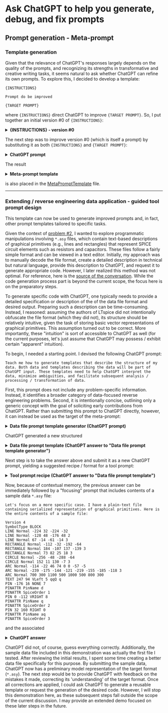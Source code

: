 # Ask ChatGPT to help you generate, debug, and fix prompts

## Prompt generation - Meta-prompt

### Template generation

Given that the relevance of ChatGPT's responses largely depends on the quality of the prompts, and recognizing its strengths in transformative and creative writing tasks, it seems natural to ask whether ChatGPT can refine its own prompts. To explore this, I decided to develop a template:

```
{INSTRUCTIONS}

Prompt do be improved

{TARGET PROMPT}
```

where `{INSTRUCTIONS}` direct ChatGPT to improve `{TARGET PROMPT}`. So, I put together an initial version #0 of `{INSTRUCTIONS}`:

<details>
<summary><b>{INSTRUCTIONS} - version #0</b></summary>  

```
Help me improve the following ChatGPT prompt. I want to make sure that I
- communicate my task / question / request to ChatGPT as clear as possible;
- resolve any ambiguities;
- provide sufficient details to generate a relevant answer;
- encourage ChatGPT to ask clarifying questions to further improve results;
- instruct ChatGPT to re-read the prompt and reflect on it before producing the answer to see if the question may include issues that make the question unanswerable directly, such as:
    - false premises / factual errors (misleading or loaded questions),
      Example: "Why are all cats black?"
      Example:  "Who was the first person to land on Mars?"
    - logical fallacies / contradictions,
      Example: "What kind of triangle has two right angles?"
    - insufficient information / lack of details or scope,
      Example: "Explain everything about physics."
    - vague or ambiguous information
      Example: "What is the best?"
    - nonsensical constructs
      Example: "What is the square root of happiness?"
- instruct ChatGPT to provide feedback / reflection on the problematic question instead of trying to generate a direct answer.
```  
</details>

The next step was to improve version #0 (which is itself a prompt) by substituting it as both `{INSTRUCTIONS}` and `{TARGET PROMPT}`:

<details>
<summary><b>ChatGPT prompt</b></summary>  
Help me improve the following ChatGPT prompt. I want to make sure that I
- communicate my task / question / request to ChatGPT as clear as possible;
- resolve any ambiguities;
- provide sufficient details to generate a relevant answer;
- encourage ChatGPT to ask clarifying questions to further improve results;
- instruct ChatGPT to re-read the prompt and reflect on it before producing the answer to see if the question may include issues that make the question unanswerable directly, such as:
    - false premises / factual errors (misleading or loaded questions),
      Example: "Why are all cats black?"
      Example:  "Who was the first person to land on Mars?"
    - logical fallacies / contradictions,
      Example: "What kind of triangle has two right angles?"
    - insufficient information / lack of details or scope,
      Example: "Explain everything about physics."
    - vague or ambiguous information
      Example: "What is the best?"
    - nonsensical constructs
      Example: "What is the square root of happiness?"
- instruct ChatGPT to provide feedback / reflection on the problematic question instead of trying to generate a direct answer.

#### Prompt to be improved

Help me improve the following ChatGPT prompt. I want to make sure that I
- communicate my task / question / request to ChatGPT as clear as possible;
- resolve any ambiguities;
- provide sufficient details to generate a relevant answer;
- encourage ChatGPT to ask clarifying questions to further improve results;
- instruct ChatGPT to re-read the prompt and reflect on it before producing the answer to see if the question may include issues that make the question unanswerable directly, such as:
    - false premises / factual errors (misleading or loaded questions),
      Example: "Why are all cats black?"
      Example:  "Who was the first person to land on Mars?"
    - logical fallacies / contradictions,
      Example: "What kind of triangle has two right angles?"
    - insufficient information / lack of details or scope,
      Example: "Explain everything about physics."
    - vague or ambiguous information
      Example: "What is the best?"
    - nonsensical constructs
      Example: "What is the square root of happiness?"
- instruct ChatGPT to provide feedback / reflection on the problematic question instead of trying to generate a direct answer.
</details>

The result

<details>
<summary><b>Meta-prompt template</b></summary>  

Help me improve this ChatGPT prompt ("Prompt to be improved" below) to ensure it achieves the following objectives:

1. **Clarity of Task or Request:**   
    - Clearly communicate the intended task, question, or request to ChatGPT in a precise and unambiguous manner.
2. **Resolution of Ambiguities:**
    - Eliminate potential misunderstandings by providing all necessary context, details, and scope to support a relevant and specific response.
3. **Detailed Input:**
    - Include sufficient information to guide ChatGPT’s response effectively, minimizing the need for assumptions or misinterpretation.
4. **Encouragement for Clarification:**
    - Prompt ChatGPT to ask clarifying questions if the input is incomplete, unclear, or likely to lead to suboptimal results.
5. **Re-Reading and Reflection:**
    - Instruct ChatGPT to carefully re-read the prompt before answering, ensuring it identifies and reflects on issues that could impede a direct or meaningful response. These issues may include:
        - **False Premises or Factual Errors:**  
            Examples:
            - "Why are all cats black?" (Incorrect assumption)
            - "Who was the first person to land on Mars?" (Factually incorrect event)
        - **Logical Fallacies or Contradictions:**  
            Example: "What kind of triangle has two right angles?" (Geometric impossibility)
        - **Insufficient Details or Scope:**  
            Example: "Explain everything about physics." (Overly broad)
        - **Vague or Ambiguous Information:**  
            Example: "What is the best?" (Unclear criteria)
        - **Nonsensical Constructs:**  
            Example: "What is the square root of happiness?" (Conceptual inconsistency)
6. **Feedback on Problematic Questions:**
    - Instruct ChatGPT to provide constructive feedback or reflection on problematic aspects of the prompt instead of attempting to generate a direct answer when such issues are detected.

**Final Request:** Please ensure the improved version of this prompt is optimized to encourage thoughtful, structured, and actionable responses from ChatGPT. Provide feedback on whether this revised version meets the stated objectives or suggest further refinements to improve it.

#### Prompt to be improved

`{TARGET PROMPT}`
</details>

 is also placed in the [MetaPromptTemplate] file.

---

### Extending / reverse engineering data application - guided tool prompt design

This template can now be used to generate improved prompts and, in fact, other prompt templates tailored to specific tasks.

Given the context of [problem #2][], I wanted to explore programmatic manipulations involving `*.asy` files, which contain text-based descriptions of graphical primitives (e.g., lines and rectangles) that represent SPICE circuit elements such as resistors and capacitors. These files follow a fairly simple format and can be viewed in a text editor. Initially, my approach was to manually decode the file format, create a detailed description in technical but natural language, provide this description to ChatGPT, and request it to generate appropriate code. However, I later realized this method was not optimal. For reference, here is the [source of the conversation][Graphical Primitives Design]. While the code generation process part is beyond the current scope, the focus here is on the preparatory steps.

To generate specific code with ChatGPT, one typically needs to provide a detailed specification or description of the of the data file format and desired output. Preparing such a description can be time-consuming. Instead, I reasoned: assuming the authors of LTspice did not intentionally obfuscate the file format (which they did not), its structure should be relatively intuitive, given the task of storing basic vector representations of graphical primitives. This assumption turned out to be correct. More importantly, these "intuition" is sort of accessible to ChatGPT as well (for the current purposes, let's just assume that ChatGPT may possess / exhibit certain "apparent" intuition).

To begin, I needed a starting point. I devised the following ChatGPT prompt:

```
Teach me how to generate templates that describe the structure of my data. Both data and templates describing the data will be part of ChatGPT input. These templates need to help ChatGPT interpret the data, minimize ambiguities, and facilitate subsequent analysis / processing / transformation of data.
```

First, this prompt does not include any problem-specific information. Instead, it identifies a broader category of data-focused reverse engineering problems. Second, it is intentionally concise, outlining only a generic concept with the goal of soliciting early contributions from ChatGPT. Rather than submitting this prompt to ChatGPT directly, however, it can instead be used as the target of the meta-prompt:

<details>
<summary><b>Data file prompt template generator (ChatGPT prompt)</b></summary>  

Help me improve this ChatGPT prompt ("Prompt to be improved" below) to ensure it achieves the following objectives:

1. **Clarity of Task or Request:**   
    - Clearly communicate the intended task, question, or request to ChatGPT in a precise and unambiguous manner.
2. **Resolution of Ambiguities:**
    - Eliminate potential misunderstandings by providing all necessary context, details, and scope to support a relevant and specific response.
3. **Detailed Input:**
    - Include sufficient information to guide ChatGPT’s response effectively, minimizing the need for assumptions or misinterpretation.
4. **Encouragement for Clarification:**
    - Prompt ChatGPT to ask clarifying questions if the input is incomplete, unclear, or likely to lead to suboptimal results.
5. **Re-Reading and Reflection:**
    - Instruct ChatGPT to carefully re-read the prompt before answering, ensuring it identifies and reflects on issues that could impede a direct or meaningful response. These issues may include:
        - **False Premises or Factual Errors:**  
            Examples:
            - "Why are all cats black?" (Incorrect assumption)
            - "Who was the first person to land on Mars?" (Factually incorrect event)
        - **Logical Fallacies or Contradictions:**  
            Example: "What kind of triangle has two right angles?" (Geometric impossibility)
        - **Insufficient Details or Scope:**  
            Example: "Explain everything about physics." (Overly broad)
        - **Vague or Ambiguous Information:**  
            Example: "What is the best?" (Unclear criteria)
        - **Nonsensical Constructs:**  
            Example: "What is the square root of happiness?" (Conceptual inconsistency)
6. **Feedback on Problematic Questions:**
    - Instruct ChatGPT to provide constructive feedback or reflection on problematic aspects of the prompt instead of attempting to generate a direct answer when such issues are detected.

**Final Request:** Please ensure the improved version of this prompt is optimized to encourage thoughtful, structured, and actionable responses from ChatGPT. Provide feedback on whether this revised version meets the stated objectives or suggest further refinements to improve it.

#### Prompt to be improved

Teach me how to generate templates that describe the structure of my data. Both data and templates describing the data will be part of ChatGPT input. These templates need to help ChatGPT interpret the data, minimize ambiguities, and facilitate subsequent analysis / processing / transformation of data.

</details>

ChatGPT generated a new structured 

<details>
<summary><b>Data file prompt template (ChatGPT answer to "Data file prompt template generator")</b></summary>  

Teach me how to create templates that effectively describe the structure of my data for use in ChatGPT inputs. These templates should achieve the following:

1. **Clarity and Precision:**
   - Clearly define the structure, format, and content of the data, ensuring that ChatGPT can interpret it without ambiguity.
   - Include examples of both the data and corresponding templates to illustrate the intended structure and purpose.

2. **Minimization of Ambiguities:**
   - Anticipate potential misunderstandings and provide specific guidance on how to format data fields, relationships, and categories.
   - Clarify any terms, abbreviations, or domain-specific concepts used in the data or template.

3. **Optimization for Processing and Analysis:**
   - Design templates to facilitate subsequent data analysis, transformation, and processing tasks.  
   - Ensure that the templates are adaptable to various scenarios and maintain consistency across different data inputs.

4. **Encouragement for ChatGPT Clarification:**
   - Prompt ChatGPT to ask clarifying questions if the provided data or templates are incomplete, unclear, or likely to lead to errors in interpretation or processing.

5. **Critical Review and Reflection:**
   - Request ChatGPT to carefully review the templates and data structure, ensuring they meet the stated objectives and identifying any potential issues. Such issues may include:
       - Ambiguities or insufficient details in the data description.
       - Logical inconsistencies or conflicting instructions.
       - Overly broad or vague template fields.
       - Examples or use cases that do not align with the intended structure.

6. **Feedback and Suggestions for Improvement:**
   - Instruct ChatGPT to provide constructive feedback on the templates and suggest ways to improve clarity, functionality, or adaptability for various use cases.

**Additional Context:** 
Provide guidance on how to:
   - Define hierarchical relationships in the data.
   - Specify optional and required fields.
   - Address data types (e.g., text, numbers, dates).
   - Include metadata or annotations to enhance interpretability.

**Final Request:** Please ensure the resulting instructions and templates are actionable, clear, and suitable for use in different contexts. Reflect on whether the guidance provided meets these criteria and suggest refinements where necessary.

---

</details>

Next step is to take the answer above and submit it as a new ChatGPT prompt, yielding a suggested recipe / format for a tool prompt:

<details>
<summary><b>Tool prompt recipe (ChatGPT answer to "Data file prompt template")</b></summary>  

To create templates that effectively describe the structure of your data for use in ChatGPT inputs, follow these comprehensive steps. Each step ensures clarity, minimizes ambiguities, optimizes processing, and encourages critical reflection and improvement.

---
#### **Step 1: Define a General Template Framework**
A general template structure should include the following:
1. **Title/Name:** A brief, descriptive name for the template.
2. **Purpose:** A short explanation of the template's intended use.
3. **Field Definitions:** Clearly define each field, including:
   - **Name**
   - **Description**
   - **Data Type** (e.g., text, number, date)
   - **Format** (if applicable, e.g., `YYYY-MM-DD` for dates)
   - **Required/Optional** Status
4. **Relationships and Hierarchies:** Indicate any relationships between fields.
5. **Examples:** Provide well-structured examples to clarify how data should look.
6. **Clarifications and Notes:** Address potential ambiguities or edge cases.
7. **Feedback Prompts:** Include explicit instructions for ChatGPT to identify potential issues or suggest improvements.

---
#### **Step 2: Template Example**
##### Template Name: **Customer Profile Data**
**Purpose:** This template defines the structure for storing customer information to enable personalized recommendations.

---
##### **Field Definitions:**

| **Field**         | **Description**                        | **Data Type** | **Format**         | **Required** |
| ----------------- | -------------------------------------- | ------------- | ------------------ | ------------ |
| `CustomerID`      | A unique identifier for the customer   | Integer       | N/A                | Yes          |
| `FirstName`       | Customer's first name                  | Text          | N/A                | Yes          |
| `LastName`        | Customer's last name                   | Text          | N/A                | Yes          |
| `Email`           | Customer's email address               | Text          | Valid email format | Yes          |
| `DateOfBirth`     | Customer's date of birth               | Date          | `YYYY-MM-DD`       | Optional     |
| `PurchaseHistory` | List of past purchases by the customer | Array         | See nested format  | Optional     |
| `VIPStatus`       | Whether the customer is a VIP          | Boolean       | `true` or `false`  | Optional     |

---
##### **Relationships and Hierarchies:**
- The `PurchaseHistory` field contains a nested structure:
    - Each entry includes:
      - `PurchaseID` (Integer): Unique ID for the purchase.
      - `Date` (Date): Date of purchase in `YYYY-MM-DD` format.
      - `Amount` (Float): Total amount spent.

---
##### **Examples:**

**Input Example 1 (Complete Data):**
```json
{
  "CustomerID": 12345,
  "FirstName": "John",
  "LastName": "Doe",
  "Email": "john.doe@example.com",
  "DateOfBirth": "1985-06-15",
  "PurchaseHistory": [
    {
      "PurchaseID": 9876,
      "Date": "2023-07-12",
      "Amount": 129.99
    },
    {
      "PurchaseID": 9877,
      "Date": "2023-08-02",
      "Amount": 79.50
    }
  ],
  "VIPStatus": true
}
```

**Input Example 2 (Minimal Data):**
```json
{
  "CustomerID": 67890,
  "FirstName": "Jane",
  "LastName": "Smith",
  "Email": "jane.smith@example.com"
}
```

---
##### **Clarifications and Notes:**
- `CustomerID` must always be unique.
- Ensure emails are validated before input.
- If `DateOfBirth` is omitted, age-related recommendations will not be possible.
- For `PurchaseHistory`, omit the field entirely if there are no purchases.

---
##### **Feedback Prompts for ChatGPT:**
1. Are there any ambiguous fields in this template?
2. Is the nested structure for `PurchaseHistory` clear and practical for analysis?
3. Do the examples align with the field definitions and purpose of the template?
4. Are there potential improvements for adaptability across different domains?

---
#### **Step 3: Anticipate Potential Ambiguities**
To minimize confusion:
- Clearly specify optional vs. required fields.
- Define data types and formats explicitly.
- Explain hierarchical relationships in detail.
- Provide notes on domain-specific terms or abbreviations (e.g., VIP, Array).

---
#### **Step 4: Optimize for Processing and Analysis**
- Ensure fields are standardized for easy parsing (e.g., use ISO formats for dates).
- Use consistent naming conventions.
- Include metadata if necessary (e.g., `CreatedBy`, `LastUpdated`).

---
#### **Step 5: Critical Review**
**Checklist for Review:**
- Are all fields clearly defined?
- Do examples match the intended format?
- Are edge cases accounted for (e.g., missing data)?
- Is the structure optimized for the intended purpose?

---
#### **Step 6: Request Feedback from ChatGPT**
Use prompts to get ChatGPT’s insights:
- "Does this template sufficiently clarify the data structure?"
- "What improvements can you suggest for these examples?"
- "Are there any logical inconsistencies in the template?"

---
#### **Step 7: Iterative Refinement**
Refine the template based on feedback and ensure it’s adaptable for new scenarios or datasets.

</details>

Now, because of contextual memory, the previous answer can be immediately followed by a "focusing" prompt that includes contents of a sample data `*.asy` file:

```
Let's focus on a more specific case. I have a plain-text file containing serialized representation of graphical primitives. Here is the entire contents of a sample file:

Version 4
SymbolType BLOCK
LINE Normal -224 32 -224 -32
LINE Normal -128 48 -176 48 2
LINE Normal 67 -14 -61 -14 3
RECTANGLE Normal -112 -32 -192 -64
RECTANGLE Normal 184 -107 137 -139 3
RECTANGLE Normal 73 82 25 18 3
CIRCLE Normal -256 -48 -288 -64
CIRCLE Normal 152 11 130 -7 3
ARC Normal -114 -22 46 74 0 0 -57 -5
ARC Normal -239 -175 -144 -121 -219 -155 -185 -118 3
ARC Normal 700 300 1100 500 1000 500 800 300
TEXT 247 94 VLeft 5 qqQ q
PIN -176 16 NONE 7
PINATTR PinName d
PINATTR SpiceOrder 1
PIN 0 -112 VRIGHT 8
PINATTR PinName q
PINATTR SpiceOrder 2
PIN 32 160 RIGHT 0
PINATTR PinName aq
PINATTR SpiceOrder 3
```

and the associated 

<details>
<summary><b>ChatGPT answer</b></summary>

To effectively parse and work with the serialized graphical primitives from your plain-text file, we can design a template that meets your needs for clarity, precision, and adaptability. Here’s how you can structure your data template:

---
#### **Template Name:** Serialized Graphical Primitives

**Purpose:** This template describes the structure of a plain-text file representing graphical primitives. It ensures accurate parsing and facilitates analysis, transformation, or rendering of the primitives.

---
#### **Field Definitions:**

| **Field**    | **Description**                                                                    | **Data Type**      | **Format**                                                 | **Required** |
| ------------ | ---------------------------------------------------------------------------------- | ------------------ | ---------------------------------------------------------- | ------------ |
| `Version`    | The version of the serialized file format                                          | Integer            | A single integer (e.g., `Version 4`)                       | Yes          |
| `SymbolType` | Specifies the type of symbol                                                       | Text               | A single keyword following `SymbolType` (e.g., `BLOCK`)    | Yes          |
| `Primitive`  | The graphical primitive (e.g., `LINE`, `RECTANGLE`, `CIRCLE`, etc.)                | Text               | A line starting with the primitive type                    | Yes          |
| `Attributes` | Specific attributes of each primitive, defined in a space-separated format         | Mixed              | Attributes vary based on primitive type                    | Yes          |
| `TEXT`       | Text-based primitive with position, alignment, and content                         | Text + Coordinates | Format: `TEXT <x> <y> <Alignment> <Size> <Content>`        | Optional     |
| `PIN`        | Describes connection points, with position, orientation, and additional attributes | Text + Coordinates | Format: `PIN <x> <y> <Orientation> <ElectricalAttributes>` | Optional     |
| `PINATTR`    | Attributes for the previous PIN                                                    | Key-Value Pair     | Format: `PINATTR <AttributeName> <Value>`                  | Optional     |

---

#### **Details for Key Primitives:**

##### 1. **LINE**
   - **Format:** `LINE <Style> <x1> <y1> <x2> <y2> [<Width>]`
   - **Fields:**
     - `Style`: Line style, e.g., `Normal`
     - `x1, y1, x2, y2`: Start and end coordinates (integer)
     - `Width`: Optional width of the line
##### 2. **RECTANGLE**
   - **Format:** `RECTANGLE <Style> <x1> <y1> <x2> <y2> [<LineWidth>]`
   - **Fields:**
     - `Style`: Rectangle style, e.g., `Normal`
     - `x1, y1, x2, y2`: Two opposite corners (integer)
     - `LineWidth`: Optional line thickness
##### 3. **CIRCLE**
   - **Format:** `CIRCLE <Style> <x1> <y1> <x2> <y2> [<LineWidth>]`
   - **Fields:**
     - `Style`: Circle style, e.g., `Normal`
     - `x1, y1`: Center coordinates
     - `x2, y2`: A point on the circumference
     - `LineWidth`: Optional line thickness
##### 4. **ARC**
   - **Format:** `ARC <Style> <x1> <y1> <x2> <y2> <cx1> <cy1> <cx2> <cy2> [<LineWidth>]`
   - **Fields:**
     - `Style`: Arc style, e.g., `Normal`
     - `x1, y1`: Start point
     - `x2, y2`: End point
     - `cx1, cy1, cx2, cy2`: Control points for the curve
     - `LineWidth`: Optional line thickness
##### 5. **TEXT**
   - **Format:** `TEXT <x> <y> <Alignment> <FontSize> <Content>`
   - **Fields:**
     - `x, y`: Coordinates of the text position
     - `Alignment`: Alignment of the text, e.g., `VLeft`, `VRight`
     - `FontSize`: Size of the text
     - `Content`: The actual text string
##### 6. **PIN**
   - **Format:** `PIN <x> <y> <Orientation> <ElectricalAttributes>`
   - **Fields:**
     - `x, y`: Coordinates of the pin
     - `Orientation`: Direction of the pin, e.g., `RIGHT`, `VRIGHT`
     - `ElectricalAttributes`: Electrical properties, such as `NONE`
##### 7. **PINATTR**
   - **Format:** `PINATTR <AttributeName> <Value>`
   - **Fields:**
     - `AttributeName`: Name of the attribute, e.g., `PinName`
     - `Value`: Value assigned to the attribute

---
#### **Examples:**

##### Complete File Example:
```plaintext
Version 4
SymbolType BLOCK
LINE Normal -224 32 -224 -32
LINE Normal -128 48 -176 48 2
RECTANGLE Normal -112 -32 -192 -64
CIRCLE Normal -256 -48 -288 -64
ARC Normal -114 -22 46 74 0 0 -57 -5
TEXT 247 94 VLeft 5 qqQ q
PIN -176 16 NONE 7
PINATTR PinName d
PINATTR SpiceOrder 1
```
##### Explanation of Example:
- **Header Fields:** `Version 4`, `SymbolType BLOCK` define the format version and symbol type.
- **LINE Primitive:** A normal line from (-224, 32) to (-224, -32).
- **RECTANGLE Primitive:** A rectangle spanning two opposite corners (-112, -32) and (-192, -64).
- **TEXT Primitive:** Text at (247, 94) aligned vertically left, font size 5, with content `qqQ q`.
- **PIN and PINATTR:** A pin at (-176, 16) with no electrical attributes, followed by attributes `PinName d` and `SpiceOrder 1`.

---
#### **Feedback Prompts for ChatGPT:**
1. Are all the fields and formats clear for parsing and processing?
2. Do the examples align with the defined formats for the primitives?
3. Are there ambiguities in the way hierarchical relationships (e.g., PIN and PINATTR) are defined?
4. Are there potential improvements for adaptability to new primitives or additional attributes?

</details>

ChatGPT did not, of course, guess everything correctly. Additionally, the sample data file included in this demonstration was actually the first file I tested. After reviewing the initial results, I spent some time creating a better data file specifically for this purpose. By submitting the sample data, ChatGPT now has a preliminary model representation of the target format (`*.asy`). The next step would be to provide ChatGPT with feedback on the mistakes it made, correcting its 'understanding' of the target format. Once all corrections are applied, I could ask ChatGPT to generate a reusable template or request the generation of the desired code. However, I will stop this demonstration here, as these subsequent steps fall outside the scope of the current discussion. I may provide an extended demo focused on these later steps in the future.

<!-- References -->

[MetaPromptTemplate]: https://github.com/pchemguy/ChatGPTExploratoryPrompting/blob/main/Technical/MetaPromptTemplate.md
[problem #2]: https://github.com/pchemguy/ChatGPTExploratoryPrompting/blob/main/README.md#2-ltspice-symbol-and-circuit-parsers
[Graphical Primitives Design]: https://chatgpt.com/share/676feb60-7df8-8004-b9e2-953d9b14f7c6
